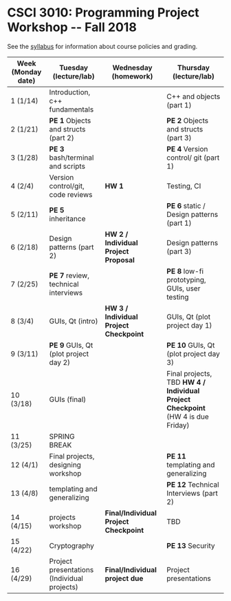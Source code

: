 CSCI 3010: Programming Project Workshop -- Fall 2018
=====================

See the [syllabus](syllabus.md) for information about course policies and grading.


|Week (Monday date) | Tuesday (lecture/lab) | Wednesday (homework) | Thursday (lecture/lab) |
| --- | --- | --- | --- |
1 (1/14) | Introduction, c++ fundamentals | | C++ and objects (part 1) |
2 (1/21) | __PE 1__  Objects and structs (part 2) | | __PE 2__  Objects and structs (part 3) |
3 (1/28) | __PE 3__  bash/terminal and scripts | | __PE 4__  Version control/ git (part 1) |
4 (2/4) | Version control/git, code reviews | __HW 1__ | Testing, CI |
5 (2/11) | __PE 5__  inheritance | | __PE 6__  static / Design patterns (part 1) |
6 (2/18) | Design patterns (part 2) | __HW 2 / Individual Project Proposal__ | Design patterns (part 3) |
7 (2/25) | __PE 7__ review, technical interviews | | __PE 8__  low-fi prototyping, GUIs, user testing |
8 (3/4) | GUIs, Qt (intro) | __HW 3 / Individual Project Checkpoint__ | GUIs, Qt (plot project day 1) |
9 (3/11) | __PE 9__  GUIs, Qt (plot project day 2) | | __PE 10__ GUIs, Qt (plot project day 3) |
10 (3/18) | GUIs (final) | |   Final projects, TBD           __HW 4 / Individual Project Checkpoint__ (HW 4 is due Friday)
11 (3/25) | SPRING BREAK | | 
12 (4/1) |  Final projects, designing workshop |  |  __PE 11__ templating and generalizing 
13 (4/8) | templating and generalizing |  | __PE 12__ Technical Interviews (part 2)  
14 (4/15) | projects workshop | __Final/Individual Project Checkpoint__ | TBD
15 (4/22) | Cryptography | | __PE 13__ Security
16 (4/29) | Project presentations (Individual projects) | __Final/Individual project due__ | Project presentations
